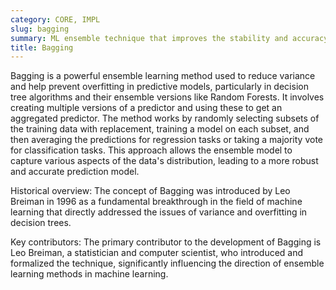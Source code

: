 ```yaml
---
category: CORE, IMPL
slug: bagging
summary: ML ensemble technique that improves the stability and accuracy of machine learning algorithms by combining multiple models trained on different subsets of the same data set.
title: Bagging
---
```


Bagging is a powerful ensemble learning method used to reduce variance and help prevent overfitting in predictive models, particularly in decision tree algorithms and their ensemble versions like Random Forests. It involves creating multiple versions of a predictor and using these to get an aggregated predictor. The method works by randomly selecting subsets of the training data with replacement, training a model on each subset, and then averaging the predictions for regression tasks or taking a majority vote for classification tasks. This approach allows the ensemble model to capture various aspects of the data's distribution, leading to a more robust and accurate prediction model.

Historical overview: The concept of Bagging was introduced by Leo Breiman in 1996 as a fundamental breakthrough in the field of machine learning that directly addressed the issues of variance and overfitting in decision trees.

Key contributors: The primary contributor to the development of Bagging is Leo Breiman, a statistician and computer scientist, who introduced and formalized the technique, significantly influencing the direction of ensemble learning methods in machine learning.